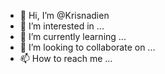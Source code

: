 - 👋 Hi, I’m @Krisnadien
- 👀 I’m interested in ...
- 🌱 I’m currently learning ...
- 💞️ I’m looking to collaborate on ...
- 📫 How to reach me ...

<!---
Krisnadien/Krisnadien is a ✨ special ✨ repository because its `README.md` (this file) appears on your GitHub profile.
You can click the Preview link to take a look at your changes.
--->
